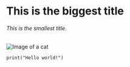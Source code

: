 # This is the biggest title
###### This is the smallest title. 

![Image of a cat](https://i.pinimg.com/564x/62/1a/1e/621a1eea5c9f53b7dc6b7d6e03407674.jpg)

```
print("Hello world!")
```
